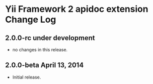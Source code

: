 Yii Framework 2 apidoc extension Change Log
===========================================

2.0.0-rc under development
--------------------------

- no changes in this release.


2.0.0-beta April 13, 2014
-------------------------

- Initial release.

